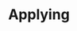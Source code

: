 ---
title: Applying
description: ''
createdAt: 02-April-2022 12:00
updatedAt: 03-April-2022 08:00
category: Artists
---